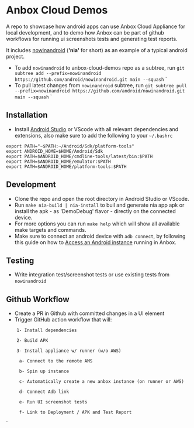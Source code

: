 # Anbox Cloud Demos

A repo to showcase how android apps can use Anbox Cloud Appliance for local development, and to demo how Anbox can be part of github workflows for running ui screenshots tests and generating test reports.

It includes [nowinandroid](https://github.com/android/nowinandroid) (**'nia'** for short) as an example of a typical android project.

- To add `nowinandroid` to anbox-cloud-demos repo as a subtree, run `git subtree add --prefix=nowinandroid https://github.com/android/nowinandroid.git main --squash`
`
- To pull latest changes from `nowinandroid` subtree, run `git subtree pull --prefix=nowinandroid https://github.com/android/nowinandroid.git main --squash`
`
## Installation

- Install [Android Studio](https://developer.android.com/studio) or VScode with all relevant dependencies and extensions, also make sure to add the following to your `~/.bashrc`

```
export PATH="~$PATH:~/Android/Sdk/platform-tools"
export ANDROID_HOME=$HOME/Android/Sdk
export PATH=$ANDROID_HOME/cmdline-tools/latest/bin:$PATH
export PATH=$ANDROID_HOME/emulator:$PATH
export PATH=$ANDROID_HOME/platform-tools:$PATH
```

## Development

- Clone the repo and open the root directory in Android Studio or VScode.
- Run `make nia-build | nia-install` to buil and generate nia app apk or install the apk - as 'DemoDebug' flavor - directly on the connected device.
- For more options you can run `make help` which will show all available make targets and commands.
- Make sure to connect an android device with `adb connect`, by following this guide on how to [Access an Android instance](https://documentation.ubuntu.com/anbox-cloud/howto/android/access-android-instance/#access-the-android-instance-using-anbox-connect) running in Anbox.

 
## Testing

- Write integration test/screenshot tests or use existing tests from `nowinandroid`

## Github Workflow

- Create a PR in Github with committed changes in a UI element
- Trigger GitHub action workflow that will:
```
    1- Install dependencies

    2- Build APK

    3- Install appliance w/ runner (w/o AWS)

     a- Connect to the remote AMS

     b- Spin up instance

     c- Automatically create a new anbox instance (on runner or AWS)

     d- Connect Adb link

     e- Run UI screenshot tests

     f- Link to Deployment / APK and Test Report
```
`
     